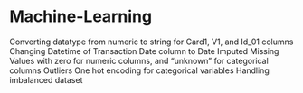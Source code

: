 # Machine-Learning

Converting datatype from numeric to string for Card1, V1, and Id_01 columns
Changing Datetime of Transaction Date column to Date
Imputed Missing Values with zero for numeric columns, and “unknown” for categorical columns
Outliers
One hot encoding for categorical variables
Handling imbalanced dataset
